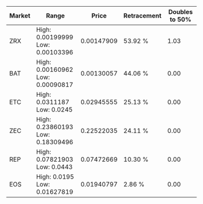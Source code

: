 | Market | Range | Price| Retracement | Doubles to 50% |
| --- | --- | --- | --- | --- |
| ZRX | High: 0.00199999<br />Low: 0.00103396 | 0.00147909 | 53.92 % | 1.03 |
| BAT | High: 0.00160962<br />Low: 0.00090817 | 0.00130057 | 44.06 % | 0.00 |
| ETC | High: 0.0311187<br />Low: 0.0245 | 0.02945555 | 25.13 % | 0.00 |
| ZEC | High: 0.23860193<br />Low: 0.18309496 | 0.22522035 | 24.11 % | 0.00 |
| REP | High: 0.07821903<br />Low: 0.0443 | 0.07472669 | 10.30 % | 0.00 |
| EOS | High: 0.0195<br />Low: 0.01627819 | 0.01940797 | 2.86 % | 0.00 |
